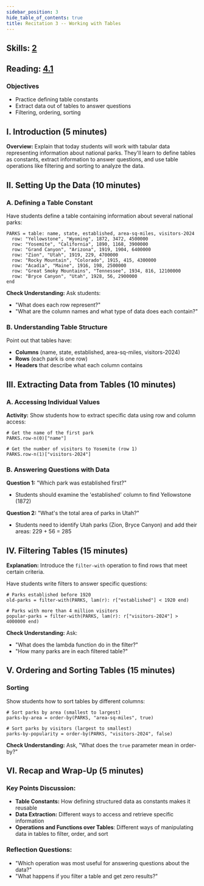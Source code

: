 ```yaml
---
sidebar_position: 3
hide_table_of_contents: true
title: Recitation 3 -- Working with Tables
---
```


## Skills: [2](/skills/#(2))

## Reading: [4.1](https://dcic-world.org/2024-09-03/intro-tabular-data.html)

### **Objectives**
- Practice defining table constants
- Extract data out of tables to answer questions
- Filtering, ordering, sorting

## I. Introduction (5 minutes)
**Overview:** Explain that today students will work with tabular data representing information about national parks. They'll learn to define tables as constants, extract information to answer questions, and use table operations like filtering and sorting to analyze the data.

## II. Setting Up the Data (10 minutes)

### A. Defining a Table Constant
Have students define a table containing information about several national parks:

```pyret
PARKS = table: name, state, established, area-sq-miles, visitors-2024
  row: "Yellowstone", "Wyoming", 1872, 3472, 4500000
  row: "Yosemite", "California", 1890, 1168, 3900000  
  row: "Grand Canyon", "Arizona", 1919, 1904, 6400000
  row: "Zion", "Utah", 1919, 229, 4700000
  row: "Rocky Mountain", "Colorado", 1915, 415, 4300000
  row: "Acadia", "Maine", 1916, 198, 2500000
  row: "Great Smoky Mountains", "Tennessee", 1934, 816, 12100000
  row: "Bryce Canyon", "Utah", 1928, 56, 2900000
end
```

**Check Understanding:** Ask students:
- "What does each row represent?"
- "What are the column names and what type of data does each contain?"

### B. Understanding Table Structure
 Point out that tables have:
- **Columns** (name, state, established, area-sq-miles, visitors-2024)
- **Rows** (each park is one row)
- **Headers** that describe what each column contains

## III. Extracting Data from Tables (10 minutes)

### A. Accessing Individual Values
**Activity:** Show students how to extract specific data using row and column access:

```pyret
# Get the name of the first park
PARKS.row-n(0)["name"]

# Get the number of visitors to Yosemite (row 1)
PARKS.row-n(1)["visitors-2024"]
```

### B. Answering Questions with Data
**Question 1:** "Which park was established first?"
- Students should examine the 'established' column to find Yellowstone (1872)

**Question 2:** "What's the total area of parks in Utah?"
- Students need to identify Utah parks (Zion, Bryce Canyon) and add their areas: 229 + 56 = 285

## IV. Filtering Tables (15 minutes)

**Explanation:** Introduce the `filter-with` operation to find rows that meet certain criteria.

Have students write filters to answer specific questions:

```pyret
# Parks established before 1920
old-parks = filter-with(PARKS, lam(r): r["established"] < 1920 end)

# Parks with more than 4 million visitors
popular-parks = filter-with(PARKS, lam(r): r["visitors-2024"] > 4000000 end)
```

**Check Understanding:** Ask:
- "What does the lambda function do in the filter?"
- "How many parks are in each filtered table?"

## V. Ordering and Sorting Tables (15 minutes)

### Sorting
Show students how to sort tables by different columns:

```pyret
# Sort parks by area (smallest to largest)
parks-by-area = order-by(PARKS, "area-sq-miles", true)

# Sort parks by visitors (largest to smallest)  
parks-by-popularity = order-by(PARKS, "visitors-2024", false)
```

**Check Understanding:** 
Ask, "What does the `true` parameter mean in order-by?"

## VI. Recap and Wrap-Up (5 minutes)

### Key Points Discussion:
- **Table Constants:** How defining structured data as constants makes it reusable
- **Data Extraction:** Different ways to access and retrieve specific information
- **Operations and Functions over Tables**: Different ways of manipulating data in tables to filter, order, and sort
### Reflection Questions:
- "Which operation was most useful for answering questions about the data?"
- "What happens if you filter a table and get zero results?"
